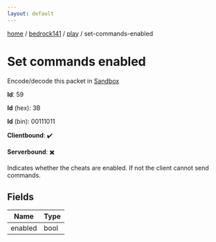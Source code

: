 ```yaml
---
layout: default
---
```


[home](/)  /  [bedrock141](/protocol/bedrock141)  /  [play](/protocol/bedrock141/play)  /  set-commands-enabled

# Set commands enabled

Encode/decode this packet in [Sandbox](../../../sandbox/bedrock141#play.set_commands_enabled)

**Id**: 59

**Id** (hex): 3B

**Id** (bin): 00111011

**Clientbound**: ✔️

**Serverbound**: ✖️

Indicates whether the cheats are enabled. If not the client cannot send commands.

## Fields

Name | Type
---|---
enabled | bool
